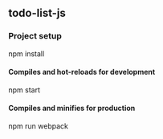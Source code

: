 ## todo-list-js

### Project setup

npm install

#### Compiles and hot-reloads for development

npm start

#### Compiles and minifies for production

npm run webpack
